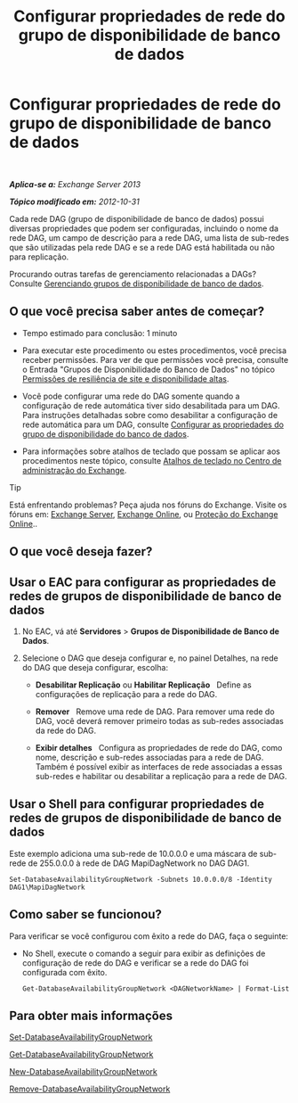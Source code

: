 ﻿---
title: 'Configurar propriedades de rede do grupo de disponibilidade de banco de dados'
TOCTitle: Configurar propriedades de rede do grupo de disponibilidade de banco de dados
ms:assetid: 41197639-988f-476c-9788-51d5191a7dce
ms:mtpsurl: https://technet.microsoft.com/pt-br/library/Dd297927(v=EXCHG.150)
ms:contentKeyID: 50485435
ms.date: 05/22/2018
mtps_version: v=EXCHG.150
ms.translationtype: MT
---

# Configurar propriedades de rede do grupo de disponibilidade de banco de dados

 

_**Aplica-se a:** Exchange Server 2013_

_**Tópico modificado em:** 2012-10-31_

Cada rede DAG (grupo de disponibilidade de banco de dados) possui diversas propriedades que podem ser configuradas, incluindo o nome da rede DAG, um campo de descrição para a rede DAG, uma lista de sub-redes que são utilizadas pela rede DAG e se a rede DAG está habilitada ou não para replicação.

Procurando outras tarefas de gerenciamento relacionadas a DAGs? Consulte [Gerenciando grupos de disponibilidade de banco de dados](managing-database-availability-groups-exchange-2013-help.md).

## O que você precisa saber antes de começar?

  - Tempo estimado para conclusão: 1 minuto

  - Para executar este procedimento ou estes procedimentos, você precisa receber permissões. Para ver de que permissões você precisa, consulte o Entrada "Grupos de Disponibilidade do Banco de Dados" no tópico [Permissões de resiliência de site e disponibilidade altas](high-availability-and-site-resilience-permissions-exchange-2013-help.md).

  - Você pode configurar uma rede do DAG somente quando a configuração de rede automática tiver sido desabilitada para um DAG. Para instruções detalhadas sobre como desabilitar a configuração de rede automática para um DAG, consulte [Configurar as propriedades do grupo de disponibilidade do banco de dados](configure-database-availability-group-properties-exchange-2013-help.md).

  - Para informações sobre atalhos de teclado que possam se aplicar aos procedimentos neste tópico, consulte [Atalhos de teclado no Centro de administração do Exchange](keyboard-shortcuts-in-the-exchange-admin-center-exchange-online-protection-help.md).


> [!TIP]
> Está enfrentando problemas? Peça ajuda nos fóruns do Exchange. Visite os fóruns em: <A href="https://go.microsoft.com/fwlink/p/?linkid=60612">Exchange Server</A>, <A href="https://go.microsoft.com/fwlink/p/?linkid=267542">Exchange Online</A>, ou <A href="https://go.microsoft.com/fwlink/p/?linkid=285351">Proteção do Exchange Online</A>..



## O que você deseja fazer?

## Usar o EAC para configurar as propriedades de redes de grupos de disponibilidade de banco de dados

1.  No EAC, vá até **Servidores** \> **Grupos de Disponibilidade de Banco de Dados**.

2.  Selecione o DAG que deseja configurar e, no painel Detalhes, na rede do DAG que deseja configurar, escolha:
    
      - **Desabilitar Replicação** ou **Habilitar Replicação**   Define as configurações de replicação para a rede do DAG.
    
      - **Remover**   Remove uma rede de DAG. Para remover uma rede do DAG, você deverá remover primeiro todas as sub-redes associadas da rede do DAG.
    
      - **Exibir detalhes**   Configura as propriedades de rede do DAG, como nome, descrição e sub-redes associadas para a rede de DAG. Também é possível exibir as interfaces de rede associadas a essas sub-redes e habilitar ou desabilitar a replicação para a rede de DAG.

## Usar o Shell para configurar propriedades de redes de grupos de disponibilidade de banco de dados

Este exemplo adiciona uma sub-rede de 10.0.0.0 e uma máscara de sub-rede de 255.0.0.0 à rede de DAG MapiDagNetwork no DAG DAG1.

    Set-DatabaseAvailabilityGroupNetwork -Subnets 10.0.0.0/8 -Identity DAG1\MapiDagNetwork

## Como saber se funcionou?

Para verificar se você configurou com êxito a rede do DAG, faça o seguinte:

  - No Shell, execute o comando a seguir para exibir as definições de configuração de rede do DAG e verificar se a rede do DAG foi configurada com êxito.
    
        Get-DatabaseAvailabilityGroupNetwork <DAGNetworkName> | Format-List

## Para obter mais informações

[Set-DatabaseAvailabilityGroupNetwork](https://technet.microsoft.com/pt-br/library/dd298008\(v=exchg.150\))

[Get-DatabaseAvailabilityGroupNetwork](https://technet.microsoft.com/pt-br/library/dd297938\(v=exchg.150\))

[New-DatabaseAvailabilityGroupNetwork](https://technet.microsoft.com/pt-br/library/dd335225\(v=exchg.150\))

[Remove-DatabaseAvailabilityGroupNetwork](https://technet.microsoft.com/pt-br/library/dd298131\(v=exchg.150\))

